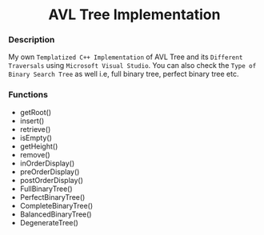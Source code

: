 <h1 align="center">AVL Tree Implementation</h1>

### Description
My own `Templatized C++ Implementation` of AVL Tree and its `Different Traversals` using `Microsoft Visual Studio`. You can also check the `Type of Binary Search Tree` as well i.e, full binary tree, perfect binary tree etc.

### Functions
- getRoot()
- insert()
- retrieve()
- isEmpty()
- getHeight()
- remove()
- inOrderDisplay()
- preOrderDisplay()
- postOrderDisplay()
- FullBinaryTree()
- PerfectBinaryTree()
- CompleteBinaryTree()
- BalancedBinaryTree()
- DegenerateTree()
